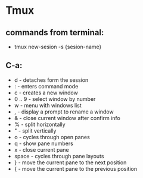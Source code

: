 # Tmux 

## commands from terminal:
* tmux new-sesion -s {sesion-name}

## C-a:
   * d - detaches form the session
   * : - enters command mode
   * c - creates a new window
   * 0 .. 9 - select window by number
   * w - menu with windows list
   * , - display a prompt to rename a window
   * & - close current window after confirm info
   * % - split horizontally
   * " - split vertically
   * o - cycles through open panes
   * q - show pane numbers
   * x - close current pane
   * space - cycles through pane layouts
   * } - move the current pane to the next position
   * { - move the current pane to the previous position

